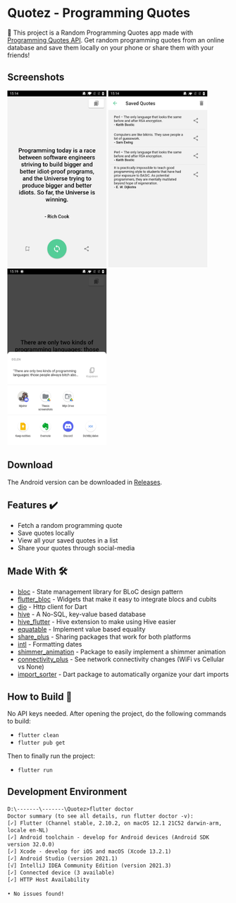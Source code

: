 # Quotez - Programming Quotes
:speech_balloon: This project is a Random Programming Quotes app made with [Programming Quotes API]. Get random programming quotes from an online database and save them locally on your phone or share them with your friends!


## Screenshots
<p>
  <img src="https://github.com/Ashhas/Quotez/blob/master/screenshots/Screenshot_20211105-151413.jpg" width="225">
  <img src="https://github.com/Ashhas/Quotez/blob/master/screenshots/Screenshot_20211105-151418.jpg" width="225"> 
  <img src="https://github.com/Ashhas/Quotez/blob/master/screenshots/Screenshot_20211105-151958.jpg" width="225">
 </p>
 

## Download
The Android version can be downloaded in [Releases].


## Features ✔️
* Fetch a random programming quote
* Save quotes locally
* View all your saved quotes in a list
* Share your quotes through social-media


## Made With 🛠
- [bloc](https://pub.dev/packages/bloc) - State management library for BLoC design pattern
- [flutter_bloc](https://pub.dev/packages/flutter_bloc) - Widgets that make it easy to integrate blocs and cubits
- [dio](https://pub.dev/packages/dio) - Http client for Dart
- [hive](https://pub.dev/packages/hive) - A No-SQL, key-value based database
- [hive_flutter](https://pub.dev/packages/hive_flutter) - Hive extension to make using Hive easier
- [equatable](https://pub.dev/packages/equatable) - Implement value based equality
- [share_plus](https://pub.dev/packages/intl) - Sharing packages that work for both platforms
- [intl](https://pub.dev/packages/intl) - Formatting dates
- [shimmer_animation](https://pub.dev/packages/shimmer_animation) - Package to easily implement a shimmer animation
- [connectivity_plus](https://pub.dev/packages/connectivity_plus) - See network connectivity changes (WiFi vs Cellular vs None)
- [import_sorter](https://pub.dev/packages/import_sorter) - Dart package to automatically organize your dart imports


## How to Build 📱
No API keys needed. After opening the project, do the following commands to build:

- `flutter clean`
- `flutter pub get`

Then to finally run the project:
- `flutter run`

## Development Environment
```
D:\-------\-------\Quotez>flutter doctor
Doctor summary (to see all details, run flutter doctor -v):
[✓] Flutter (Channel stable, 2.10.2, on macOS 12.1 21C52 darwin-arm, locale en-NL)
[✓] Android toolchain - develop for Android devices (Android SDK version 32.0.0)
[✓] Xcode - develop for iOS and macOS (Xcode 13.2.1)
[✓] Android Studio (version 2021.1)
[√] IntelliJ IDEA Community Edition (version 2021.3)
[✓] Connected device (3 available)
[✓] HTTP Host Availability

• No issues found!
```

[Programming Quotes API]:http://quotes.stormconsultancy.co.uk/api
[Releases]:https://github.com/Ashhas/Quotez/releases
